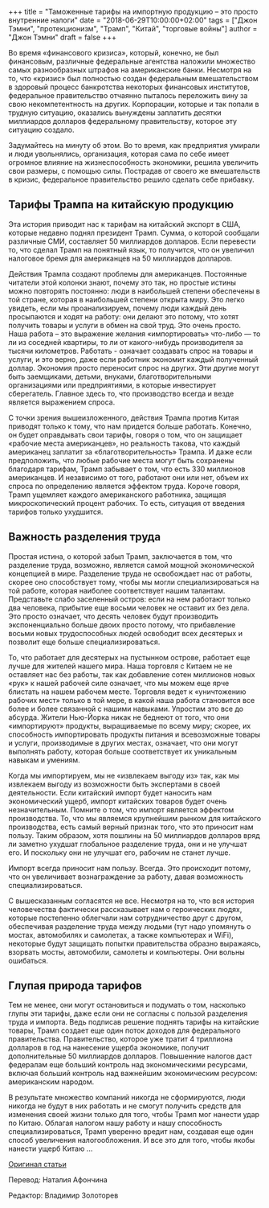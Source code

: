+++
title = "Таможенные тарифы на импортную продукцию – это просто внутренние налоги"
date = "2018-06-29T10:00:00+02:00"
tags = ["Джон Тэмни", "протекционизм", "Трамп", "Китай", "торговые войны"]
author = "Джон Тэмни"
draft = false
+++

Во время «финансового кризиса», который, конечно, не был финансовым, различные федеральные агентства наложили множество самых разнообразных штрафов на американские банки. Несмотря на то, что «кризис» был полностью создан федеральным вмешательством в здоровый процесс банкротства некоторых финансовых институтов, федеральное правительство отчаянно пыталось переложить вину за свою некомпетентность на других. Корпорации, которые и так попали в трудную ситуацию, оказались вынуждены заплатить десятки миллиардов долларов федеральному правительству, которое эту ситуацию создало.

Задумайтесь на минуту об этом. Во то время, как предприятия умирали и люди увольнялись, организация, которая сама по себе имеет огромное влияние на жизнеспособность экономики, решила увеличить свои размеры, с помощью силы. Пострадав от своего же вмешательств в кризис, федеральное правительство решило сделать себе прибавку.

## Тарифы Трампа на китайскую продукцию

Эта история приводит нас к тарифам на китайский экспорт в США, которые недавно поднял президент Трамп. Сумма, о которой сообщали различные СМИ, составляет 50 миллиардов долларов. Если перевести то, что сделал Трамп на понятный язык, то получится, что он увеличил налоговое бремя для американцев на 50 миллиардов долларов.

Действия Трампа создают проблемы для американцев. Постоянные читатели этой колонки знают, почему это так, но простые истины можно повторять постоянно: люди в наибольшей степени обеспечены в той стране, которая в наибольшей степени открыта миру. Это легко увидеть, если мы проанализируем, почему люди каждый день просыпаются и ходят на работу: они делают это потому, что хотят получить товары и услуги в обмен на свой труд. Это очень просто. Наша работа – это выражение желания «импортировать» что-либо — то ли из соседней квартиры, то ли от какого-нибудь производителя за тысячи километров. Работать - означает создавать спрос на товары и услуги, и это верно, даже если работник экономит каждый полученный доллар. Экономия просто переносит спрос на других. Эти другие могут быть заемщиками, детьми, внуками, благотворительными организациями или предприятиями, в которые инвестирует сберегатель. Главное здесь то, что производство всегда и везде является выражением спроса.

С точки зрения вышеизложенного, действия Трампа против Китая приводят только к тому, что нам придется больше работать. Конечно, он будет оправдывать свои тарифы, говоря о том, что он защищает «рабочие места американцев», но реальность такова, что каждый американец заплатит за «благотворительность» Трампа. И даже если предположить, что любые рабочие места могут быть сохранены благодаря тарифам, Трамп забывает о том, что есть 330 миллионов американцев. И независимо от того, работают они или нет, объем их спроса по определению является эффектом труда. Короче говоря, Трамп ущемляет каждого американского работника, защищая микроскопический процент рабочих. То есть, ситуация от введения тарифов только ухудшится.

## Важность разделения труда

Простая истина, о которой забыл Трамп, заключается в том, что разделение труда, возможно, является самой мощной экономической концепцией в мире. Разделение труда не освобождает нас от работы, скорее оно способствует тому, чтобы мы могли специализироваться на той работе, которая наиболее соответствует нашим талантам. Представьте слабо заселенный остров: если на нем работают только два человека, прибытие еще восьми человек не оставит их без дела. Это просто означает, что десять человек будут производить экспоненциально больше двоих просто потому, что прибавление восьми новых трудоспособных людей освободит всех десятерых и позволит еще больше специализироваться.

То, что работает для десятерых на пустынном острове, работает еще лучше для жителей нашего мира. Наша торговля с Китаем не не оставляет нас без работы, так как добавление сотен миллионов новых «рук» к нашей рабочей силе означает, что мы можем еще ярче блистать на нашем рабочем месте. Торговля ведет к «уничтожению рабочих мест» только в той мере, в какой наша работа становится все более и более связанной с нашими навыками. Упростим это все до абсурда. Жители Нью-Йорка никак не беднеют от того, что они «импортируют» продукты, выращиваемые по всему миру; скорее, их способность импортировать продукты питания и всевозможные товары и услуги, производимые в других местах, означает, что они могут выполнять работу, которая больше соответствует их уникальным навыкам и умениям.

Когда мы импортируем, мы не «извлекаем выгоду из» так, как мы извлекаем выгоду из возможности быть экспертами в своей деятельности. Если китайский импорт будет наносить нам экономический ущерб, импорт китайских товаров будет очень незначительным. Помните о том, что импорт является эффектом производства. То, что мы являемся крупнейшим рынком для китайского производства, есть самый верный признак того, что это приносит нам пользу. Таким образом, хотя пошлины на 50 миллиардов долларов вряд ли заметно ухудшат глобальное разделение труда, они и не улучшат его. И поскольку они не улучшат его, рабочим не станет лучше.

Импорт всегда приносит нам пользу. Всегда. Это происходит потому, что он увеличивает вознаграждение за работу, давая возможность специализироваться.

С вышесказанным согласятся не все. Несмотря на то, что вся история человечества фактически рассказывает нам о героических людях, которые постепенно облегчали нам сотрудничество друг с другом, обеспечивая разделение труда между людьми (тут надо упомянуть о мостах, автомобилях и самолетах, а также компьютерах и WiFi), некоторые будут защищать попытки правительства образно выражаясь, взорвать мосты, автомобили, самолеты и компьютеры. Они вольны ошибаться.

## Глупая природа тарифов

Тем не менее, они могут остановиться и подумать о том, насколько глупы эти тарифы, даже если они не согласны с пользой разделения труда и импорта. Ведь подписав решение поднять тарифы на китайские товары, Трамп создает еще один поток доходов для федерального правительства. Правительство, которое уже тратит 4 триллиона долларов в год на нанесение ущерба экономике, получит дополнительные 50 миллиардов долларов. Повышенние налогов даст федералам еще больший контроль над экономическими ресурсами, включая больший контроль над важнейшим экономическим ресурсом: американским народом.

В результате множество компаний никогда не сформируются, люди никогда не будут в них работать и не смогут получить средств для изменения своей жизни только для того, чтобы Трамп мог нанести удар по Китаю. Облагая налогом нашу работу и нашу способность специализироваться, Трамп уверенно вредит нам, создавая еще один способ увеличения налогообложения. И все это для того, чтобы якобы нанести ущерб Китаю ...

[Оригинал статьи](https://fee.org/articles/foreign-tariffs-are-just-domestic-taxes/?utm_medium=push&utm_source=push_notification)

Перевод: Наталия Афончина

Редактор: Владимир Золоторев
